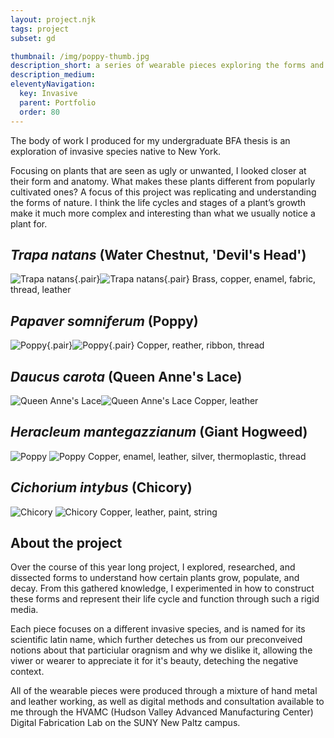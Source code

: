 ```yaml
---
layout: project.njk
tags: project
subset: gd

thumbnail: /img/poppy-thumb.jpg
description_short: a series of wearable pieces exploring the forms and overlooked beauty in invasive plant species
description_medium:
eleventyNavigation:
  key: Invasive
  parent: Portfolio
  order: 80
---
```


The body of work I produced for my undergraduate BFA thesis is an exploration of invasive species native to New York.

Focusing on plants that are seen as ugly or unwanted, I looked closer at their form and anatomy. What makes these plants different from popularly cultivated ones? A focus of this project was replicating and understanding the forms of nature. I think the life cycles and stages of a plant’s growth make it much more complex and interesting than what we usually notice a plant for.

## _Trapa natans_ (Water Chestnut, 'Devil's Head')

![Trapa natans](/img/work-photos/1_copy.jpg){.pair}![Trapa natans](/img/work-photos/2_copy.jpg){.pair}
Brass, copper, enamel, fabric, thread, leather

## _Papaver somniferum_ (Poppy)

![Poppy](/img/work-photos/3_copy.jpg){.pair}![Poppy](/img/work-photos/4_copy.jpg){.pair}
Copper, reather, ribbon, thread

## _Daucus carota_ (Queen Anne's Lace)

![Queen Anne's Lace](/img/work-photos/5_copy.jpg)![Queen Anne's Lace](/img/work-photos/6_copy.jpg)
Copper, leather

## _Heracleum mantegazzianum_ (Giant Hogweed)

![Poppy](/img/work-photos/7_copy.jpg)
![Poppy](/img/work-photos/8_copy.jpg)
Copper, enamel, leather, silver, thermoplastic, thread

## _Cichorium intybus_ (Chicory)

![Chicory](/img/work-photos/9_copy.jpg)
![Chicory](/img/work-photos/10_copy.jpg)
Copper, leather, paint, string

## About the project

Over the course of this year long project, I explored, researched, and dissected forms to understand how certain plants grow, populate, and decay. From this gathered knowledge, I experimented in how to construct these forms and represent their life cycle and function through such a rigid media.

Each piece focuses on a different invasive species, and is named for its scientific latin name, which further deteches us from our preconveived notions about that particiular oragnism and why we dislike it, allowing the viwer or wearer to appreciate it for it's beauty, deteching the negative context.

All of the wearable pieces were produced through a mixture of hand metal and leather working, as well as digital methods and consultation available to me through the HVAMC (Hudson Valley Advanced Manufacturing Center) Digital Fabrication Lab on the SUNY New Paltz campus.
